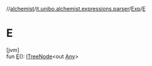 //[alchemist](../../../index.md)/[it.unibo.alchemist.expressions.parser](../index.md)/[Exp](index.md)/[E](-e.md)

# E

[jvm]\
fun [E](-e.md)(): [ITreeNode](../../it.unibo.alchemist.expressions.interfaces/-i-tree-node/index.md)<out [Any](https://kotlinlang.org/api/latest/jvm/stdlib/kotlin/-any/index.html)>
